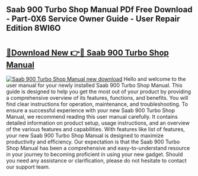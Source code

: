 ## Saab 900 Turbo Shop Manual PDf Free Download - Part-0X6 Service Owner Guide - User Repair Edition 8Wl6O

# <h2><a href="http://bc46983.oget.top/?id=Saab+900+Turbo+Shop+Manual">🔗Download New 👉🔴 Saab 900 Turbo Shop Manual</a></h2>

[![Saab 900 Turbo Shop Manual new download](https://i.imgur.com/5g1atiW.png)](http://bc46983.oget.top/?id=Saab+900+Turbo+Shop+Manual)
Hello and welcome to the user manual for your newly installed Saab 900 Turbo Shop Manual. This guide is designed to help you get the most out of your product by providing a comprehensive overview of its features, functions, and benefits. You will find clear instructions for operation, maintenance, and troubleshooting. To ensure a successful experience with your new Saab 900 Turbo Shop Manual, we recommend reading this user manual carefully. It contains detailed information on product setup, usage instructions, and an overview of the various features and capabilities. With features like list of features, your new Saab 900 Turbo Shop Manual is designed to maximize productivity and efficiency. Our expectation is that the Saab 900 Turbo Shop Manual has been a comprehensive and easy-to-understand resource in your journey to becoming proficient in using your new gadget. Should you need any assistance or clarification, please do not hesitate to contact our support team.
